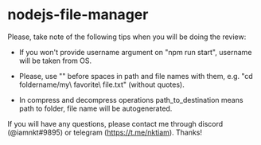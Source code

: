 # nodejs-file-manager

Please, take note of the following tips when you will be doing the review:

- If you won't provide username argument on "npm run start", username will be taken from OS.

- Please, use "\" before spaces in path and file names with them, e.g. "cd foldername/my\ favorite\ file.txt" (without quotes).

- In compress and decompress operations path_to_destination means path to folder, file name will be autogenerated.

If you will have any questions, please contact me through discord (@iamnkt#9895) or telegram (https://t.me/nktiam).
Thanks!